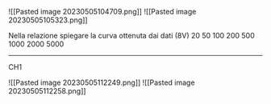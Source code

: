 ![[Pasted image 20230505104709.png]]
![[Pasted image 20230505105323.png]]

Nella relazione spiegare la curva ottenuta dai dati 
(8V)
 20 
 50
 100
 200
 500
 1000
 2000
 5000

---

CH1 

![[Pasted image 20230505112249.png]]
![[Pasted image 20230505112258.png]]

